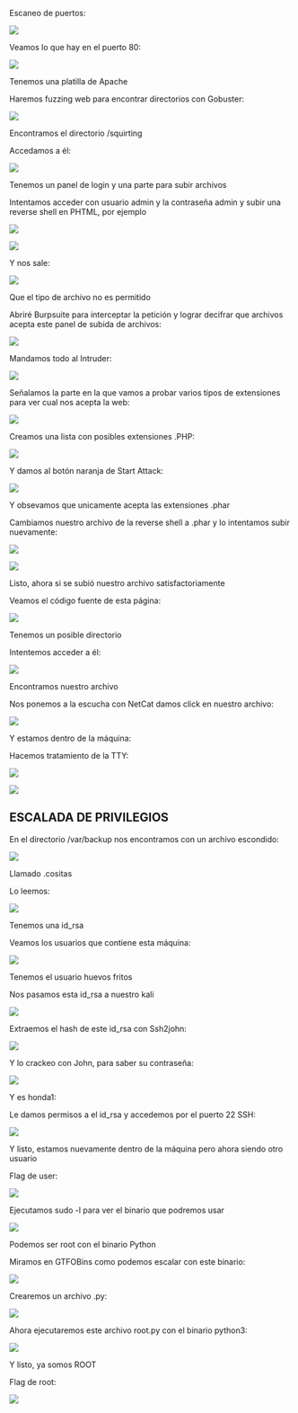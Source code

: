 Escaneo de puertos:

![](../../../Images/Pasted%20image%2020240812091457.png)

Veamos lo que hay en el puerto 80:

![](../../../Images/Pasted%20image%2020240812091533.png)

Tenemos una platilla de Apache

Haremos fuzzing web para encontrar directorios con Gobuster:

![](../../../Images/Pasted%20image%2020240812091706.png)

Encontramos el directorio /squirting

Accedamos a él:

![](../../../Images/Pasted%20image%2020240812091735.png)

Tenemos un panel de login y una parte para subir archivos

Intentamos acceder con usuario admin y la contraseña admin y subir una reverse shell en PHTML, por ejemplo

![](../../../Images/Pasted%20image%2020240812092341.png)

![](../../../Images/Pasted%20image%2020240812092833.png)

Y nos sale:

![](../../../Images/Pasted%20image%2020240812092848.png)

Que el tipo de archivo no es permitido

Abriré Burpsuite para interceptar la petición y lograr decifrar que archivos acepta este panel de subida de archivos:

![](../../../Images/Pasted%20image%2020240812093108.png)

Mandamos todo al Intruder:

![](../../../Images/Pasted%20image%2020240812093223.png)

Señalamos la parte en la que vamos a probar varios tipos de extensiones para ver cual nos acepta la web:

![](../../../Images/Pasted%20image%2020240812093335.png)

Creamos una lista con posibles extensiones .PHP:

![](../../../Images/Pasted%20image%2020240812093810.png)

Y damos al botón naranja de Start Attack:

![](../../../Images/Pasted%20image%2020240812094004.png)

Y obsevamos que unicamente acepta las extensiones .phar

Cambiamos nuestro archivo de la reverse shell a .phar y lo intentamos subir nuevamente:

![](../../../Images/Pasted%20image%2020240812094129.png)

![](../../../Images/Pasted%20image%2020240812094143.png)

Listo, ahora si se subió nuestro archivo satisfactoriamente

Veamos el código fuente de esta página:

![](../../../Images/Pasted%20image%2020240812092121.png)

Tenemos un posible directorio

Intentemos acceder a él:

![](../../../Images/Pasted%20image%2020240812094233.png)

Encontramos nuestro archivo

Nos ponemos a la escucha con NetCat damos click en nuestro archivo:

![](../../../Images/Pasted%20image%2020240812094313.png)

Y estamos dentro de la máquina:

Hacemos tratamiento de la TTY:

![](../../../Images/Pasted%20image%2020240812094458.png)

![](../../../Images/Pasted%20image%2020240812094519.png)

## ESCALADA DE PRIVILEGIOS

En el directorio /var/backup nos encontramos con un archivo escondido:

![](../../../Images/Pasted%20image%2020240812094801.png)

Llamado .cositas

Lo leemos:

![](../../../Images/Pasted%20image%2020240812094823.png)

Tenemos una id_rsa

Veamos los usuarios que contiene esta máquina:

![](../../../Images/Pasted%20image%2020240812094850.png)

Tenemos el usuario huevos fritos

Nos pasamos esta id_rsa a nuestro kali

![](../../../Images/Pasted%20image%2020240812094940.png)

Extraemos el hash de este id_rsa con Ssh2john:

![](../../../Images/Pasted%20image%2020240812095152.png)

Y lo crackeo con John, para saber su contraseña:

![](../../../Images/Pasted%20image%2020240812095437.png)

Y es honda1:

Le damos permisos a el id_rsa y accedemos por el puerto 22 SSH:

![](../../../Images/Pasted%20image%2020240812095518.png)

Y listo, estamos nuevamente dentro de la máquina pero ahora siendo otro usuario

Flag de user:

![](../../../Images/Pasted%20image%2020240812095559.png)

Ejecutamos sudo -l para ver el binario que podremos usar 

![](../../../Images/Pasted%20image%2020240812095638.png)

Podemos ser root con el binario Python

Miramos en GTFOBins como podemos escalar con este binario:

![](../../../Images/Pasted%20image%2020240812095759.png)

Crearemos un archivo .py:

![](../../../Images/Pasted%20image%2020240812100154.png)

Ahora ejecutaremos este archivo root.py con el binario python3:

![](../../../Images/Pasted%20image%2020240812100236.png)

Y listo, ya somos  ROOT

Flag de root:

![](../../../Images/Pasted%20image%2020240812100315.png)

